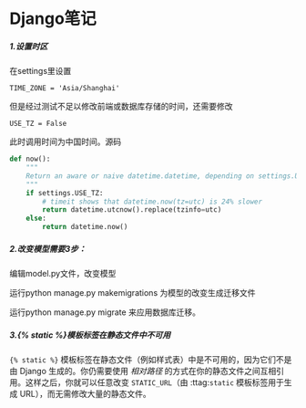 # Django笔记

##### 1.设置时区

在settings里设置

```
TIME_ZONE = 'Asia/Shanghai'
```

但是经过测试不足以修改前端或数据库存储的时间，还需要修改

```
USE_TZ = False
```

此时调用时间为中国时间。源码

```python
def now():
    """
    Return an aware or naive datetime.datetime, depending on settings.USE_TZ.
    """
    if settings.USE_TZ:
        # timeit shows that datetime.now(tz=utc) is 24% slower
        return datetime.utcnow().replace(tzinfo=utc)
    else:
        return datetime.now()
```

##### 2.改变模型需要3步：

编辑model.py文件，改变模型

运行python manage.py makemigrations 为模型的改变生成迁移文件

运行python manage.py migrate 来应用数据库迁移。

##### 3.{% static %}模板标签在静态文件中不可用

`{% static %}` 模板标签在静态文件（例如样式表）中是不可用的，因为它们不是由 Django 生成的。你仍需要使用 *相对路径* 的方式在你的静态文件之间互相引用。这样之后，你就可以任意改变 `STATIC_URL`（由 :ttag:`static` 模板标签用于生成 URL），而无需修改大量的静态文件。